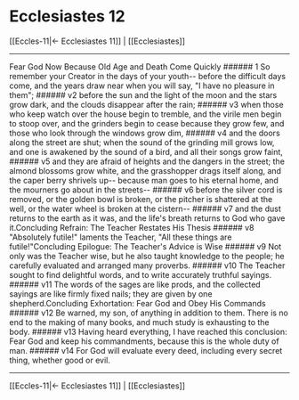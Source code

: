 # Ecclesiastes 12

[[Eccles-11|← Ecclesiastes 11]] | [[Ecclesiastes]]
***

Fear God Now Because Old Age and Death Come Quickly ###### 1 So remember your Creator in the days of your youth-- before the difficult days come, and the years draw near when you will say, "I have no pleasure in them"; ###### v2 before the sun and the light of the moon and the stars grow dark, and the clouds disappear after the rain; ###### v3 when those who keep watch over the house begin to tremble, and the virile men begin to stoop over, and the grinders begin to cease because they grow few, and those who look through the windows grow dim, ###### v4 and the doors along the street are shut; when the sound of the grinding mill grows low, and one is awakened by the sound of a bird, and all their songs grow faint, ###### v5 and they are afraid of heights and the dangers in the street; the almond blossoms grow white, and the grasshopper drags itself along, and the caper berry shrivels up-- because man goes to his eternal home, and the mourners go about in the streets-- ###### v6 before the silver cord is removed, or the golden bowl is broken, or the pitcher is shattered at the well, or the water wheel is broken at the cistern-- ###### v7 and the dust returns to the earth as it was, and the life's breath returns to God who gave it.Concluding Refrain: The Teacher Restates His Thesis ###### v8 "Absolutely futile!" laments the Teacher, "All these things are futile!"Concluding Epilogue: The Teacher's Advice is Wise ###### v9 Not only was the Teacher wise, but he also taught knowledge to the people; he carefully evaluated and arranged many proverbs. ###### v10 The Teacher sought to find delightful words, and to write accurately truthful sayings. ###### v11 The words of the sages are like prods, and the collected sayings are like firmly fixed nails; they are given by one shepherd.Concluding Exhortation: Fear God and Obey His Commands ###### v12 Be warned, my son, of anything in addition to them. There is no end to the making of many books, and much study is exhausting to the body. ###### v13 Having heard everything, I have reached this conclusion: Fear God and keep his commandments, because this is the whole duty of man. ###### v14 For God will evaluate every deed, including every secret thing, whether good or evil.

***
[[Eccles-11|← Ecclesiastes 11]] | [[Ecclesiastes]]
